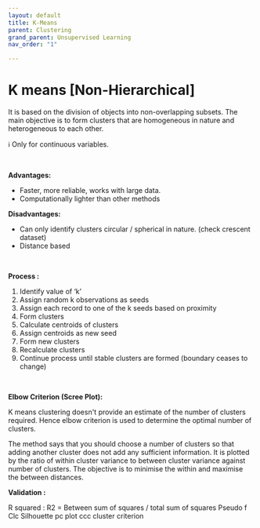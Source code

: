 ```yaml
---
layout: default
title: K-Means
parent: Clustering
grand_parent: Unsupervised Learning
nav_order: "1"

---
```

# K means	\[Non-Hierarchical\]

It is based on the division of objects into non-overlapping subsets. The main objective is to form clusters that are homogeneous in nature and heterogeneous to each other.

ℹ Only for continuous variables.

 

**Advantages:**

* Faster, more reliable, works with large data.
* Computationally lighter than other methods

**Disadvantages:**

* Can only identify clusters circular / spherical in nature. (check crescent dataset)
* Distance based

 

**Process :**

1. Identify value of ‘k’
2. Assign random k observations as seeds
3. Assign each record to one of the k seeds based on proximity
4. Form clusters
5. Calculate centroids of clusters
6. Assign centroids as new seed
7. Form new clusters
8. Recalculate clusters
9. Continue process until stable clusters are formed (boundary ceases to change)

 

**Elbow Criterion (Scree Plot):**

K means clustering doesn't provide an estimate of the number of clusters required. Hence elbow criterion is used to determine the optimal number of clusters.

The method says that you should choose a number of clusters so that adding another cluster does not add any sufficient information. It is plotted by the ratio of within cluster variance to between cluster variance against number of clusters. The objective is to minimise the within and maximise the between distances.

**Validation :**

R squared : R2 = Between sum of squares  / total sum of squares Pseudo f Clc Silhouette pc plot ccc cluster criterion